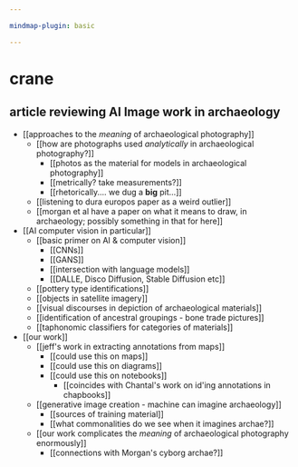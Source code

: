```yaml
---

mindmap-plugin: basic

---
```


# crane

## article reviewing AI Image work in archaeology
- [[approaches to the _meaning_ of archaeological photography]]
   - [[how are photographs used _analytically_ in archaeological photography?]]
      - [[photos as the material for models in archaeological photography]]
      - [[metrically? take measurements?]]
      - [[rhetorically.... we dug a **big** pit...]]
   - [[listening to dura europos paper as a weird outlier]]
   - [[morgan et al have a paper on what it means to draw, in archaeology; possibly something in that for here]]
- [[AI computer vision in particular]]
   - [[basic primer on AI & computer vision]]
      - [[CNNs]]
      - [[GANS]]
      - [[intersection with language models]]
      - [[DALLE, Disco Diffusion, Stable Diffusion etc]]
   - [[pottery type identifications]]
   - [[objects in satellite imagery]]
   - [[visual discourses in depiction of archaeological materials]]
   - [[identification of ancestral groupings - bone trade pictures]]
   - [[taphonomic classifiers for categories of materials]]
- [[our work]]
   - [[jeff's work in extracting annotations from maps]]
      - [[could use this on maps]]
      - [[could use this on diagrams]]
      - [[could use this on notebooks]]
         - [[coincides with Chantal's work on id'ing annotations in chapbooks]]
   - [[generative image creation - machine can imagine archaeology]]
      - [[sources of training material]]
      - [[what commonalities do we see when it imagines archae?]]
   - [[our work complicates the _meaning_ of archaeological photography enormously]]
      - [[connections with Morgan's cyborg archae?]]